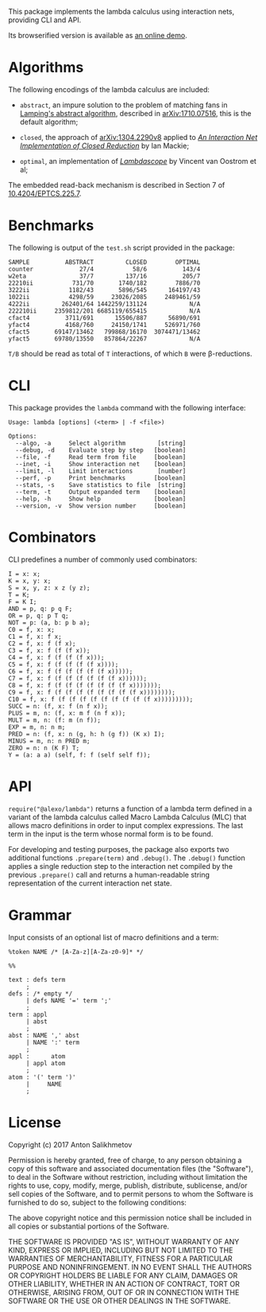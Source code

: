This package implements the lambda calculus using
interaction nets, providing CLI and API.

Its browserified version is available as [an online demo][1].

[1]: https://codedot.github.io/lambda/

# Algorithms

The following encodings of the lambda calculus are included:

* `abstract`, an impure solution to the problem of matching fans
in [Lamping's abstract algorithm][7],
described in [arXiv:1710.07516][6],
this is the default algorithm;

* `closed`, the approach of [arXiv:1304.2290v8][2] applied to
[_An Interaction Net Implementation of Closed Reduction_][3]
by Ian Mackie;

* `optimal`, an implementation of
[_Lambdascope_][5] by Vincent van Oostrom et al;

The embedded read-back mechanism is described
in Section 7 of [10.4204/EPTCS.225.7][4].

[2]: https://arxiv.org/abs/1304.2290v8
[3]: http://dx.doi.org/10.1007/978-3-642-24452-0_3
[4]: http://dx.doi.org/10.4204/EPTCS.225.7
[5]: http://www.phil.uu.nl/~oostrom/publication/pdf/lambdascope.pdf
[6]: https://arxiv.org/abs/1710.07516
[7]: https://doi.org/10.1145/96709.96711

# Benchmarks

The following is output of the `test.sh` script provided in the package:

```
SAMPLE          ABSTRACT         CLOSED        OPTIMAL
counter             27/4           58/6          143/4
w2eta               37/7         137/16          205/7
22210ii           731/70       1740/182        7886/70
3222ii           1182/43       5896/545      164197/43
1022ii           4298/59     23026/2085     2489461/59
4222ii         262401/64 1442259/131124            N/A
222210ii     2359812/201 6685119/655415            N/A
cfact4          3711/691      15506/887      56890/691
yfact4          4168/760     24150/1741     526971/760
cfact5       69147/13462   799868/16170  3074471/13462
yfact5       69780/13550   857864/22267            N/A
```

`T/B` should be read as total of `T` interactions,
of which `B` were β-reductions.

# CLI

This package provides the `lambda` command with the following interface:

```
Usage: lambda [options] (<term> | -f <file>)

Options:
  --algo, -a     Select algorithm         [string]
  --debug, -d    Evaluate step by step   [boolean]
  --file, -f     Read term from file     [boolean]
  --inet, -i     Show interaction net    [boolean]
  --limit, -l    Limit interactions       [number]
  --perf, -p     Print benchmarks        [boolean]
  --stats, -s    Save statistics to file  [string]
  --term, -t     Output expanded term    [boolean]
  --help, -h     Show help               [boolean]
  --version, -v  Show version number     [boolean]

```

# Combinators

CLI predefines a number of commonly used combinators:

```
I = x: x;
K = x, y: x;
S = x, y, z: x z (y z);
T = K;
F = K I;
AND = p, q: p q F;
OR = p, q: p T q;
NOT = p: (a, b: p b a);
C0 = f, x: x;
C1 = f, x: f x;
C2 = f, x: f (f x);
C3 = f, x: f (f (f x));
C4 = f, x: f (f (f (f x)));
C5 = f, x: f (f (f (f (f x))));
C6 = f, x: f (f (f (f (f (f x)))));
C7 = f, x: f (f (f (f (f (f (f x))))));
C8 = f, x: f (f (f (f (f (f (f (f x)))))));
C9 = f, x: f (f (f (f (f (f (f (f (f x))))))));
C10 = f, x: f (f (f (f (f (f (f (f (f (f x)))))))));
SUCC = n: (f, x: f (n f x));
PLUS = m, n: (f, x: m f (n f x));
MULT = m, n: (f: m (n f));
EXP = m, n: n m;
PRED = n: (f, x: n (g, h: h (g f)) (K x) I);
MINUS = m, n: n PRED m;
ZERO = n: n (K F) T;
Y = (a: a a) (self, f: f (self self f));
```

# API

`require("@alexo/lambda")` returns a function of a lambda term defined
in a variant of the lambda calculus called Macro Lambda Calculus (MLC)
that allows macro definitions in order to input complex expressions.
The last term in the input is the term whose normal form is to be found.

For developing and testing purposes, the package also exports
two additional functions `.prepare(term)` and `.debug()`.
The `.debug()` function applies a single reduction step to
the interaction net compiled by the previous `.prepare()`
call and returns a human-readable string representation of
the current interaction net state.

# Grammar

Input consists of an optional list of macro definitions and a term:

```
%token NAME /* [A-Za-z][A-Za-z0-9]* */

%%

text : defs term
     ;
defs : /* empty */
     | defs NAME '=' term ';'
     ;
term : appl
     | abst
     ;
abst : NAME ',' abst
     | NAME ':' term
     ;
appl :      atom
     | appl atom
     ;
atom : '(' term ')'
     |     NAME
     ;
```

# License

Copyright (c) 2017 Anton Salikhmetov

Permission is hereby granted, free of charge, to any person obtaining a copy
of this software and associated documentation files (the "Software"), to deal
in the Software without restriction, including without limitation the rights
to use, copy, modify, merge, publish, distribute, sublicense, and/or sell
copies of the Software, and to permit persons to whom the Software is
furnished to do so, subject to the following conditions:

The above copyright notice and this permission notice shall be included in
all copies or substantial portions of the Software.

THE SOFTWARE IS PROVIDED "AS IS", WITHOUT WARRANTY OF ANY KIND, EXPRESS OR
IMPLIED, INCLUDING BUT NOT LIMITED TO THE WARRANTIES OF MERCHANTABILITY,
FITNESS FOR A PARTICULAR PURPOSE AND NONINFRINGEMENT.  IN NO EVENT SHALL THE
AUTHORS OR COPYRIGHT HOLDERS BE LIABLE FOR ANY CLAIM, DAMAGES OR OTHER
LIABILITY, WHETHER IN AN ACTION OF CONTRACT, TORT OR OTHERWISE, ARISING FROM,
OUT OF OR IN CONNECTION WITH THE SOFTWARE OR THE USE OR OTHER DEALINGS IN
THE SOFTWARE.
